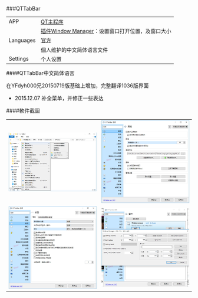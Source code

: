 ###QTTabBar

| | |
| :--- | :--- |
| APP | [QT主程序](http://qttabbar.wikidot.com/)|
| | [插件Window Manager](http://qttabbar.wdfiles.com/local--files/plugins/WindowManager.zip)：设置窗口打开位置，及窗口大小 |
| Languages | [官方](http://qttabbar.wikidot.com/userpages:language-files) |
| | 個人维护的中文简体语言文件 |
| Settings| 个人设置 |

####QTTabBar中文简体语言

在YFdyh000兄20150719版基础上增加，完整翻译1036版界面

- 2015.12.07 补全菜单，并修正一些表达

####軟件截圖

| | |
| :-- | :-- |
| <img width="410" src="img/qt-1.jpg">| <img width="410" src="img/qt-2.jpg"> |
| <img width="410" src="img/qt-3.jpg">| <img width="410" src="img/qt-4.jpg"> |
